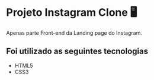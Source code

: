 # Projeto Instagram Clone 🖥️

Apenas parte Front-end da Landing page do Instagram. 



## Foi utilizado as seguintes tecnologias

- HTML5
- CSS3
